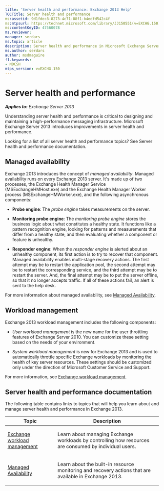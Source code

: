 ```yaml
---
title: 'Server health and performance: Exchange 2013 Help'
TOCTitle: Server health and performance
ms:assetid: 9d1fdec8-8273-4c71-88f1-b4edfd542c4f
ms:mtpsurl: https://technet.microsoft.com/library/JJ150551(v=EXCHG.150)
ms:contentKeyID: 47560078
ms.reviewer: 
manager: serdars
ms.topic: article
description: Server health and performance in Microsoft Exchange Server
ms.author: serdars
author: msdmaguire
f1.keywords:
- NOCSH
mtps_version: v=EXCHG.150
---
```


# Server health and performance

_**Applies to:** Exchange Server 2013_

Understanding server health and performance is critical to designing and maintaining a high-performance messaging infrastructure. Microsoft Exchange Server 2013 introduces improvements in server health and performance.

Looking for a list of all server health and performance topics? See Server health and performance documentation.

## Managed availability

Exchange 2013 introduces the concept of *managed availability*. Managed availability runs on every Exchange 2013 server. It's made up of two processes, the Exchange Health Manager Service (MSExchangeHMHost.exe) and the Exchange Health Manager Worker process (MSExchangeHMWorker.exe), and the following asynchronous components:

  - **Probe engine**: The *probe engine* takes measurements on the server.

  - **Monitoring probe engine**: The *monitoring probe engine* stores the business logic about what constitutes a healthy state. It functions like a pattern recognition engine, looking for patterns and measurements that differ from a healthy state, and then evaluating whether a component or feature is unhealthy.

  - **Responder engine**: When the *responder engine* is alerted about an unhealthy component, its first action is to try to recover that component. Managed availability enables multi-stage recovery actions. The first attempt may be to restart the application pool, the second attempt may be to restart the corresponding service, and the third attempt may be to restart the server. And, the final attempt may be to put the server offline, so that it no longer accepts traffic. If all of these actions fail, an alert is sent to the help desk.

For more information about managed availability, see [Managed Availability](managed-availability-exchange-2013-help.md).

## Workload management

Exchange 2013 workload management includes the following components:

  - *User workload management* is the new name for the user throttling features of Exchange Server 2010. You can customize these setting based on the needs of your environment.

  - *System workload management* is new for Exchange 2013 and is used to automatically throttle specific Exchange workloads by monitoring the health of key server resources. These settings should be customized only under the direction of Microsoft Customer Service and Support.

For more information, see [Exchange workload management](exchange-workload-management-exchange-2013-help.md).

## Server health and performance documentation

The following table contains links to topics that will help you learn about and manage server health and performance in Exchange 2013.

<table>
<colgroup>
<col/>
<col/>
</colgroup>
<thead>
<tr class="header">
<th>Topic</th>
<th>Description</th>
</tr>
</thead>
<tbody>
<tr class="odd">
<td><p><a href="exchange-workload-management-exchange-2013-help.md">Exchange workload management</a></p></td>
<td><p>Learn about managing Exchange workloads by controlling how resources are consumed by individual users.</p></td>
</tr>
<tr class="even">
<td><p><a href="managed-availability-exchange-2013-help.md">Managed Availability</a></p></td>
<td><p>Learn about the built-in resource monitoring and recovery actions that are available in Exchange 2013.</p></td>
</tr>
</tbody>
</table>
